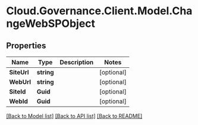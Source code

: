 # Cloud.Governance.Client.Model.ChangeWebSPObject
## Properties

Name | Type | Description | Notes
------------ | ------------- | ------------- | -------------
**SiteUrl** | **string** |  | [optional] 
**WebUrl** | **string** |  | [optional] 
**SiteId** | **Guid** |  | [optional] 
**WebId** | **Guid** |  | [optional] 

[[Back to Model list]](../README.md#documentation-for-models) [[Back to API list]](../README.md#documentation-for-api-endpoints) [[Back to README]](../README.md)

